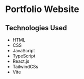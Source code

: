 # Portfolio Website

## Technologies Used

* HTML
* CSS
* JavaScript
* TypeScript
* React.js
* TailwindCSs
* Vite
